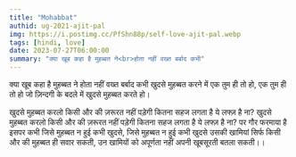 ```yaml
---
title: "Mohabbat"
authid: ug-2021-ajit-pal
img: https://i.postimg.cc/PfShn88p/self-love-ajit-pal.webp
tags: [hindi, love]
date: 2023-07-27T06:00:00
summary: "क्या खूब कहा है मुहब्बत ने<br>होता नहीं वख्त बर्बाद कभी"
---
```


क्या खूब कहा है मुहब्बत ने
होता नहीं वख्त बर्बाद कभी
खुदसे मुहब्बत करने में
एक तुम ही तो हो,
एक तुम ही तो हो
जो ज़िन्दगी के बदले में
खुदसे मुहब्बत करते हो।

खुदसे मुहब्बत करलो किसी और की ज़रूरत नहीं पडे़गी
कितना सहज लगता है ये लफ्ज़ है ना?
खुदसे मुहब्बत करलो किसी और की ज़रूरत नहीं पडे़गी
कितना सहज लगता है ये लफ्ज़ है ना?
पर गौर फरमाया है इसपर कभी
जिसे मुहब्बत न हुई कभी खुदसे,
जिसे मुहब्बत न हुई कभी खुदसे
उसकी खामियां सिर्फ किसी और की मुहब्बत ही सवार सकती,
उन खामियों को अपूर्णता नहीं
अपनी खूबसूरती बतला सकती।।
